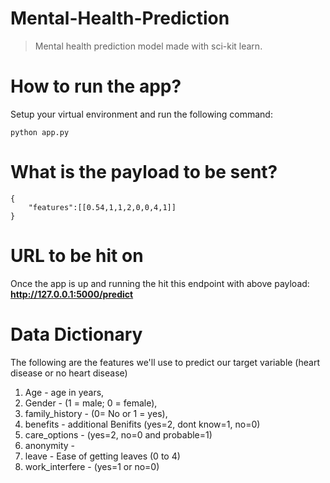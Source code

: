 # Mental-Health-Prediction
> Mental health prediction model made with sci-kit learn.

# How to run the app?
Setup your virtual environment and run the following command:
```
python app.py
```

# What is the payload to be sent?
```
{
    "features":[[0.54,1,1,2,0,0,4,1]]
}
```

# URL to be hit on
Once the app is up and running the hit this endpoint with above payload: <strong>http://127.0.0.1:5000/predict</strong>

# Data Dictionary 
The following are the features we'll use to predict our target variable (heart disease or no heart disease)
1. Age - age in years,
2. Gender - (1 = male; 0 = female),
3. family_history - (0= No or 1 = yes),
4. benefits - additional Benifits (yes=2, dont know=1, no=0)
5. care_options - (yes=2, no=0 and probable=1)
6. anonymity - 
7. leave - Ease of getting leaves (0 to 4)
8. work_interfere - (yes=1 or no=0)